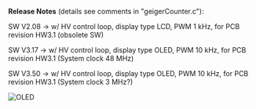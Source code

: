 **Release Notes** (details see comments in "geigerCounter.c"):


SW V2.08 -> w/ HV control loop, display type LCD, PWM 1 kHz, for PCB revision HW3.1 (obsolete SW)

SW V3.17 -> w/ HV control loop, display type OLED, PWM 10 kHz, for PCB revision HW3.1 (System clock 48 MHz)

SW V3.50 -> w/ HV control loop, display type OLED, PWM 10 kHz, for PCB revision HW3.1 (System clock 3 MHz?)

![OLED](https://user-images.githubusercontent.com/77980708/212469693-391a5923-3d9b-4e5d-85ea-d4b9252364b7.gif)
